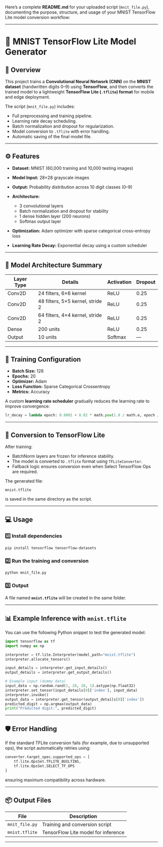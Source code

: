 Here’s a complete **README.md** for your uploaded script (`mnit_file.py`), documenting the purpose, structure, and usage of your MNIST TensorFlow Lite model conversion workflow:

---

# 🧠 MNIST TensorFlow Lite Model Generator

## 📄 Overview

This project trains a **Convolutional Neural Network (CNN)** on the **MNIST dataset** (handwritten digits 0–9) using **TensorFlow**, and then converts the trained model to a lightweight **TensorFlow Lite (`.tflite`) format** for mobile and edge deployment.

The script (`mnit_file.py`) includes:

* Full preprocessing and training pipeline.
* Learning rate decay scheduling.
* Batch normalization and dropout for regularization.
* Model conversion to `.tflite` with error handling.
* Automatic saving of the final model file.

---

## ⚙️ Features

* **Dataset:** MNIST (60,000 training and 10,000 testing images)
* **Model Input:** 28×28 grayscale images
* **Output:** Probability distribution across 10 digit classes (0–9)
* **Architecture:**

  * 3 convolutional layers
  * Batch normalization and dropout for stability
  * 1 dense hidden layer (200 neurons)
  * Softmax output layer
* **Optimization:** Adam optimizer with sparse categorical cross-entropy loss
* **Learning Rate Decay:** Exponential decay using a custom scheduler

---

## 🧩 Model Architecture Summary

| Layer Type | Details                          | Activation | Dropout |
| ---------- | -------------------------------- | ---------- | ------- |
| Conv2D     | 24 filters, 6×6 kernel           | ReLU       | 0.25    |
| Conv2D     | 48 filters, 5×5 kernel, stride 2 | ReLU       | 0.25    |
| Conv2D     | 64 filters, 4×4 kernel, stride 2 | ReLU       | 0.25    |
| Dense      | 200 units                        | ReLU       | 0.25    |
| Output     | 10 units                         | Softmax    | —       |

---

## 🧪 Training Configuration

* **Batch Size:** 128
* **Epochs:** 20
* **Optimizer:** Adam
* **Loss Function:** Sparse Categorical Crossentropy
* **Metrics:** Accuracy

A custom **learning rate scheduler** gradually reduces the learning rate to improve convergence:

```python
lr_decay = lambda epoch: 0.0001 + 0.02 * math.pow(1.0 / math.e, epoch / 3.0)
```

---

## 🧰 Conversion to TensorFlow Lite

After training:

* BatchNorm layers are frozen for inference stability.
* The model is converted to `.tflite` format using `TFLiteConverter`.
* Fallback logic ensures conversion even when Select TensorFlow Ops are required.

The generated file:

```
mnist.tflite
```

is saved in the same directory as the script.

---

## 💻 Usage

### 1️⃣ Install dependencies

```bash
pip install tensorflow tensorflow-datasets
```

### 2️⃣ Run the training and conversion

```bash
python mnit_file.py
```

### 3️⃣ Output

A file named **`mnist.tflite`** will be created in the same folder.

---

## 📊 Example Inference with `mnist.tflite`

You can use the following Python snippet to test the generated model:

```python
import tensorflow as tf
import numpy as np

interpreter = tf.lite.Interpreter(model_path="mnist.tflite")
interpreter.allocate_tensors()

input_details = interpreter.get_input_details()
output_details = interpreter.get_output_details()

# Example input (dummy data)
input_data = np.random.rand(1, 28, 28, 1).astype(np.float32)
interpreter.set_tensor(input_details[0]['index'], input_data)
interpreter.invoke()
output_data = interpreter.get_tensor(output_details[0]['index'])
predicted_digit = np.argmax(output_data)
print("Predicted digit:", predicted_digit)
```

---

## 🛡️ Error Handling

If the standard TFLite conversion fails (for example, due to unsupported ops), the script automatically retries using:

```python
converter.target_spec.supported_ops = [
    tf.lite.OpsSet.TFLITE_BUILTINS,
    tf.lite.OpsSet.SELECT_TF_OPS
]
```

ensuring maximum compatibility across hardware.

---

## 📦 Output Files

| File           | Description                         |
| -------------- | ----------------------------------- |
| `mnit_file.py` | Training and conversion script      |
| `mnist.tflite` | TensorFlow Lite model for inference |

---

